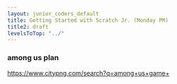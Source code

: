 ```yaml
---
layout: junior_coders_default
title: Getting Started with Scratch Jr. (Monday PM)
title2: draft
levelsToTop: "../"
---
```


### among us plan


https://www.citypng.com/search?q=among+us+game+